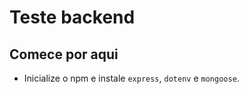 # Teste backend

## Comece por aqui
- Inicialize o npm e instale ```express```, ```dotenv``` e ```mongoose```.

